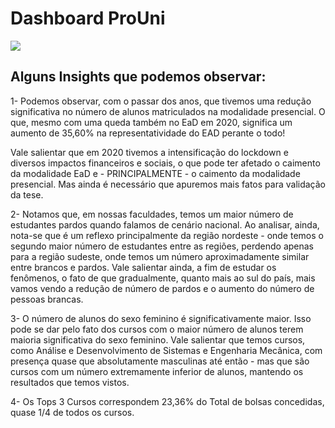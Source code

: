 # Dashboard ProUni

<img src="https://github.com/lucasbdesouza/Dashboard-ProUni/blob/main/Dashboard.png">

## Alguns Insights que podemos observar:

1- Podemos observar, com o passar dos anos, que tivemos uma redução significativa no número de alunos matriculados na modalidade presencial. O que, mesmo com uma queda também no EaD em 2020, significa um aumento de 35,60% na representatividade do EAD perante o todo!



Vale salientar que em 2020 tivemos a intensificação do lockdown e diversos impactos financeiros e sociais, o que pode ter afetado o caimento da modalidade EaD e - PRINCIPALMENTE - o caimento da modalidade presencial. Mas ainda é necessário que apuremos mais fatos para validação da tese.





2- Notamos que, em nossas faculdades, temos um maior número de estudantes pardos quando falamos de cenário nacional. Ao analisar, ainda, nota-se que é um reflexo principalmente da região nordeste - onde temos o segundo maior número de estudantes entre as regiões, perdendo apenas para a região sudeste, onde temos um número aproximadamente similar entre brancos e pardos. Vale salientar ainda, a fim de estudar os fenômenos, o fato de que gradualmente, quanto mais ao sul do país, mais vamos vendo a redução de número de pardos e o aumento do número de pessoas brancas.





3- O número de alunos do sexo feminino é significativamente maior. Isso pode se dar pelo fato dos cursos com o maior número de alunos terem maioria significativa do sexo feminino. Vale salientar que temos cursos, como Análise e Desenvolvimento de Sistemas e Engenharia Mecânica, com presença quase que absolutamente masculinas até então - mas que são cursos com um número extremamente inferior de alunos, mantendo os resultados que temos vistos. 





4- Os Tops 3 Cursos correspondem 23,36% do Total de bolsas concedidas, quase 1/4 de todos os cursos.
